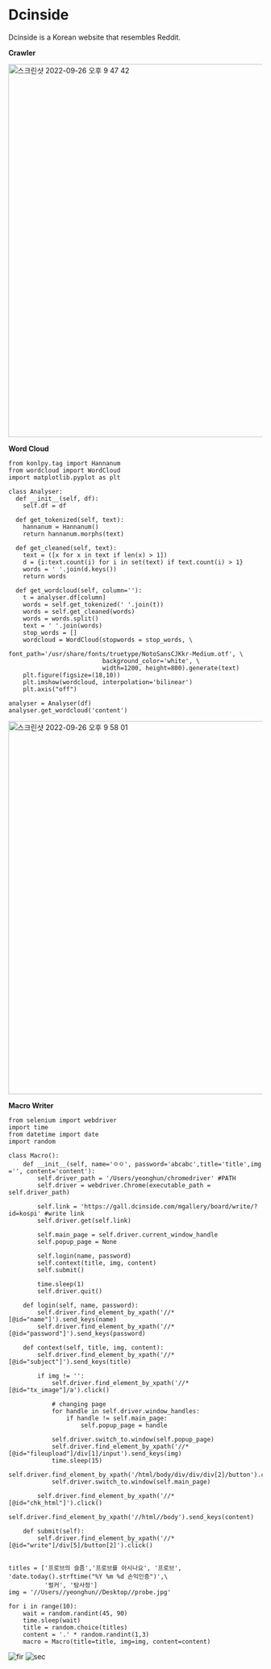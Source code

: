 # Dcinside 

Dcinside is a Korean website that resembles Reddit.

**Crawler**

<img width="740" alt="스크린샷 2022-09-26 오후 9 47 42" src="https://user-images.githubusercontent.com/44548828/192280505-019bacd9-595d-4f95-9171-c0b64b9ec25b.png">

**Word Cloud**

```
from konlpy.tag import Hannanum
from wordcloud import WordCloud
import matplotlib.pyplot as plt

class Analyser:
  def __init__(self, df):
    self.df = df

  def get_tokenized(self, text):
    hannanum = Hannanum()
    return hannanum.morphs(text) 

  def get_cleaned(self, text):
    text = ([x for x in text if len(x) > 1])
    d = {i:text.count(i) for i in set(text) if text.count(i) > 1}
    words = ' '.join(d.keys())
    return words

  def get_wordcloud(self, column=''):
    t = analyser.df[column]
    words = self.get_tokenized(' '.join(t))
    words = self.get_cleaned(words)
    words = words.split()
    text = ' '.join(words)
    stop_words = []
    wordcloud = WordCloud(stopwords = stop_words, \
                          font_path='/usr/share/fonts/truetype/NotoSansCJKkr-Medium.otf', \
                          background_color='white', \
                          width=1200, height=800).generate(text)
    plt.figure(figsize=(18,10))
    plt.imshow(wordcloud, interpolation='bilinear')
    plt.axis("off")
```

```
analyser = Analyser(df)
analyser.get_wordcloud('content')
```

<img width="740" alt="스크린샷 2022-09-26 오후 9 58 01" src="https://user-images.githubusercontent.com/44548828/192282488-076d19d4-d2cf-45b2-843e-071406ac0735.png">

**Macro Writer**

```
from selenium import webdriver
import time
from datetime import date
import random

class Macro():
    def __init__(self, name='ㅇㅇ', password='abcabc',title='title',img ='', content='content'):
        self.driver_path = '/Users/yeonghun/chromedriver' #PATH
        self.driver = webdriver.Chrome(executable_path = self.driver_path)

        self.link = 'https://gall.dcinside.com/mgallery/board/write/?id=kospi' #write link
        self.driver.get(self.link)
        
        self.main_page = self.driver.current_window_handle
        self.popup_page = None

        self.login(name, password)
        self.context(title, img, content)
        self.submit()

        time.sleep(1)
        self.driver.quit()

    def login(self, name, password):
        self.driver.find_element_by_xpath('//*[@id="name"]').send_keys(name)
        self.driver.find_element_by_xpath('//*[@id="password"]').send_keys(password)

    def context(self, title, img, content):
        self.driver.find_element_by_xpath('//*[@id="subject"]').send_keys(title)

        if img != '': 
            self.driver.find_element_by_xpath('//*[@id="tx_image"]/a').click()
            
            # changing page 
            for handle in self.driver.window_handles: 
                if handle != self.main_page: 
                    self.popup_page = handle
                    
            self.driver.switch_to.window(self.popup_page)
            self.driver.find_element_by_xpath('//*[@id="fileupload"]/div[1]/input').send_keys(img)
            time.sleep(15)
            self.driver.find_element_by_xpath('/html/body/div/div/div[2]/button').click()
            self.driver.switch_to.window(self.main_page)

        self.driver.find_element_by_xpath('//*[@id="chk_html"]').click()
        self.driver.find_element_by_xpath('//html//body').send_keys(content)

    def submit(self):
        self.driver.find_element_by_xpath('//*[@id="write"]/div[5]/button[2]').click()
        

titles = ['프로브의 슬픔','프로브를 아시나요', '프로브', 'date.today().strftime("%Y %m %d 손익인증")',\
          '럴커', '탐사정']
img = '//Users//yeonghun//Desktop//probe.jpg'

for i in range(10):
    wait = random.randint(45, 90)
    time.sleep(wait)
    title = random.choice(titles) 
    content = '.' * random.randint(1,3)
    macro = Macro(title=title, img=img, content=content)
```

![fir](https://user-images.githubusercontent.com/44548828/188441280-a17bff59-3c78-41f8-9008-e68343108e1e.gif)
![sec](https://user-images.githubusercontent.com/44548828/188441311-92608b5f-05c1-44ab-8b5f-6bb6281da5c6.gif)

